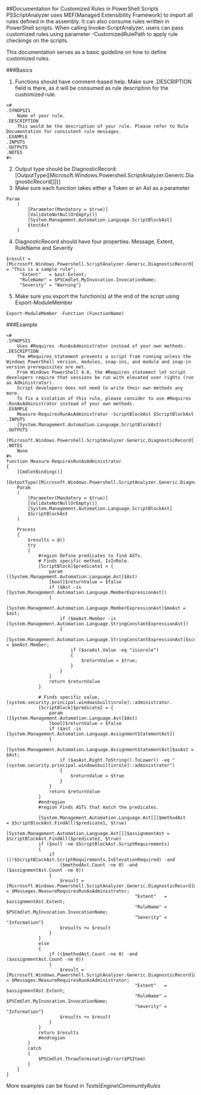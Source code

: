 ##Documentation for Customized Rules in PowerShell Scripts
PSScriptAnalyzer uses MEF(Managed Extensibility Framework) to import all rules defined in the assembly. It can also consume rules written in PowerShell scripts. When calling Invoke-ScriptAnalyzer, users can pass customized rules using parameter -CustomizedRulePath to apply rule checkings on the scripts. 

This documentation serves as a basic guideline on how to define customized rules.

###Basics
1. Functions should have comment-based help. Make sure .DESCRIPTION field is there, as it will be consumed as rule description for the customized rule.
```
<#
.SYNOPSIS
    Name of your rule.
.DESCRIPTION
    This would be the description of your rule. Please refer to Rule Documentation for consistent rule messages.
.EXAMPLE
.INPUTS
.OUTPUTS
.NOTES
#>
```
2. Output type should be DiagnosticRecord:
[OutputType([Microsoft.Windows.Powershell.ScriptAnalyzer.Generic.DiagnosticRecord[]])]
3. Make sure each function takes either a Token or an Ast as a parameter
```
Param
    (
        [Parameter(Mandatory = $true)]
        [ValidateNotNullOrEmpty()]
        [System.Management.Automation.Language.ScriptBlockAst]
        $testAst
    )
```
4. DiagnosticRecord should have four properties: Message, Extent, RuleName and Severity
```
$result = [Microsoft.Windows.Powershell.ScriptAnalyzer.Generic.DiagnosticRecord[]]@{"Message"  = "This is a sample rule"; 
     "Extent"   = $ast.Extent;
     "RuleName" = $PSCmdlet.MyInvocation.InvocationName;
     "Severity" = "Warning"}
```
5. Make sure you export the function(s) at the end of the script using Export-ModuleMember
```
Export-ModuleMember -Function (FunctionName)
```

###Example
```
<#
.SYNOPSIS
    Uses #Requires -RunAsAdministrator instead of your own methods.
.DESCRIPTION
    The #Requires statement prevents a script from running unless the Windows PowerShell version, modules, snap-ins, and module and snap-in version prerequisites are met. 
    From Windows PowerShell 4.0, the #Requires statement let script developers require that sessions be run with elevated user rights (run as Administrator). 
    Script developers does not need to write their own methods any more.
    To fix a violation of this rule, please consider to use #Requires -RunAsAdministrator instead of your own methods.
.EXAMPLE
    Measure-RequiresRunAsAdministrator -ScriptBlockAst $ScriptBlockAst
.INPUTS
    [System.Management.Automation.Language.ScriptBlockAst]
.OUTPUTS
    [Microsoft.Windows.Powershell.ScriptAnalyzer.Generic.DiagnosticRecord[]]
.NOTES
    None
#>
function Measure-RequiresRunAsAdministrator
{
    [CmdletBinding()]
    [OutputType([Microsoft.Windows.Powershell.ScriptAnalyzer.Generic.DiagnosticRecord[]])]
    Param
    (
        [Parameter(Mandatory = $true)]
        [ValidateNotNullOrEmpty()]
        [System.Management.Automation.Language.ScriptBlockAst]
        $ScriptBlockAst
    )

    Process
    {
        $results = @()
        try
        {
            #region Define predicates to find ASTs.
            # Finds specific method, IsInRole.
            [ScriptBlock]$predicate1 = {
                param ([System.Management.Automation.Language.Ast]$Ast)
                [bool]$returnValue = $false
                if ($Ast -is [System.Management.Automation.Language.MemberExpressionAst])
                {
                    [System.Management.Automation.Language.MemberExpressionAst]$meAst = $ast;
                    if ($meAst.Member -is [System.Management.Automation.Language.StringConstantExpressionAst])
                    {
                        [System.Management.Automation.Language.StringConstantExpressionAst]$sceAst = $meAst.Member;
                        if ($sceAst.Value -eq "isinrole")
                        {
                            $returnValue = $true;
                        }
                    }
                }
                return $returnValue
            }

            # Finds specific value, [system.security.principal.windowsbuiltinrole]::administrator.
            [ScriptBlock]$predicate2 = {
                param ([System.Management.Automation.Language.Ast]$Ast)
                [bool]$returnValue = $false
                if ($ast -is [System.Management.Automation.Language.AssignmentStatementAst])
                {
                    [System.Management.Automation.Language.AssignmentStatementAst]$asAst = $Ast;
                    if ($asAst.Right.ToString().ToLower() -eq "[system.security.principal.windowsbuiltinrole]::administrator")
                    {
                        $returnValue = $true
                    }
                }
                return $returnValue
            }
            #endregion
            #region Finds ASTs that match the predicates.
        
            [System.Management.Automation.Language.Ast[]]$methodAst     = $ScriptBlockAst.FindAll($predicate1, $true)
            [System.Management.Automation.Language.Ast[]]$assignmentAst = $ScriptBlockAst.FindAll($predicate2, $true)
            if ($null -ne $ScriptBlockAst.ScriptRequirements)
            {
                if ((!$ScriptBlockAst.ScriptRequirements.IsElevationRequired) -and 
                    ($methodAst.Count -ne 0) -and ($assignmentAst.Count -ne 0))
                {
                    $result = [Microsoft.Windows.Powershell.ScriptAnalyzer.Generic.DiagnosticRecord]@{"Message"  = $Messages.MeasureRequiresRunAsAdministrator; 
                                                "Extent"   = $assignmentAst.Extent;
                                                "RuleName" = $PSCmdlet.MyInvocation.InvocationName;
                                                "Severity" = "Information"}
                    $results += $result               
                }
            }
            else
            {
                if (($methodAst.Count -ne 0) -and ($assignmentAst.Count -ne 0))
                {
                    $result = [Microsoft.Windows.Powershell.ScriptAnalyzer.Generic.DiagnosticRecord]@{"Message"  = $Messages.MeasureRequiresRunAsAdministrator; 
                                                "Extent"   = $assignmentAst.Extent;
                                                "RuleName" = $PSCmdlet.MyInvocation.InvocationName;
                                                "Severity" = "Information"}
                    $results += $result               
                }        
            }
            return $results
            #endregion 
        }
        catch
        {
            $PSCmdlet.ThrowTerminatingError($PSItem)
        }
    }
}
```
More examples can be found in *Tests\Engine\CommunityRules*
